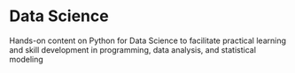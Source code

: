 # Data Science
Hands-on content on Python for Data Science to facilitate practical learning and skill development in programming, data analysis, and statistical modeling
